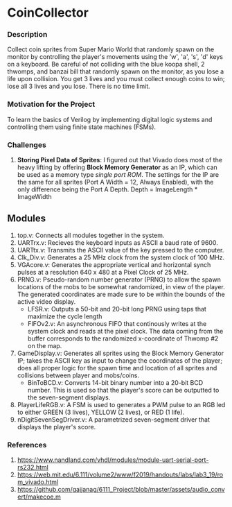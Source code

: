 # CoinCollector

### Description
Collect coin sprites from Super Mario World that randomly spawn on the monitor by controlling the player's movements using the 'w', 'a', 's', 'd' keys on a keyboard. 
Be careful of not colliding with the blue koopa shell, 2 thwomps, and banzai bill that randomly spawn on the monitor, as you lose a life upon collision. You get 3 lives and you must collect enough coins to win; lose all 3 lives and you lose. There is no time limit.

### Motivation for the Project
To learn the basics of Verilog by implementing digital logic systems and controlling them using finite state machines (FSMs). 

### Challenges
1.   **Storing Pixel Data of Sprites**: I figured out that Vivado does most of the heavy lifting by offering **Block Memory Generator** as an IP, which can be used as a memory type *single port ROM*. The settings for the IP are the same for all sprites (Port A Width = 12, Always Enabled), with the only difference being the Port A Depth. Depth = ImageLength * ImageWidth 



## Modules
1.  top.v: Connects all modules together in the system.
2.  UARTrx.v: Recieves the keyboard inputs as ASCII a baud rate of 9600.
3.  UARTtx.v: Transmits the ASCII value of the key pressed to the computer.
4.  Clk_Div.v: Generates a 25 MHz clock from the system clock of 100 MHz.
5.  VGAcore.v: Generates the appropriate vertical and horizontal synch pulses at a resolution 640 x 480 at a Pixel Clock of 25 MHz.
6.  PRNG.v: Pseudo-random number generator (PRNG) to allow the spawn locations of the mobs to be somewhat randomized, in view of the player. The generated coordinates are made sure to be within the bounds of the active video display.
    - LFSR.v: Outputs a 50-bit and 20-bit long PRNG using taps that maximize the cycle length
    - FIFOv2.v: An asynchronous FIFO that continously writes at the system clock and reads at the pixel clock. The data coming from the buffer corresponds to the randomized x-coordinate of Thwomp #2 on the map.
7.  GameDisplay.v: Generates all sprites using the Block Memory Generator IP; takes the ASCII key as input to change the coordinates of the player; does all proper logic for the spawn time and location of all sprites and collisions between player and mobs/coins.
    - BinToBCD.v: Converts 14-bit binary number into a 20-bit BCD number. This is used so that the player's score can be outputted to the seven-segment displays.
9.  PlayerLifeRGB.v: A FSM is used to generates a PWM pulse to an RGB led to either GREEN (3 lives), YELLOW (2 lives), or RED (1 life). 
10.  nDigitSevenSegDriver.v: A parametrized seven-segment driver that displays the player's score.
  


### References
1.  https://www.nandland.com/vhdl/modules/module-uart-serial-port-rs232.html
2.  https://web.mit.edu/6.111/volume2/www/f2019/handouts/labs/lab3_19/rom_vivado.html
3.  https://github.com/gajjanag/6111_Project/blob/master/assets/audio_convert/makecoe.m
